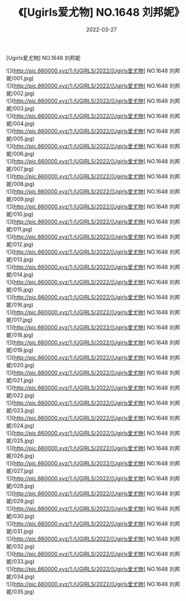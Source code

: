 ﻿---
layout: post
title:  《[Ugirls爱尤物] NO.1648 刘邦妮》
date:   2022-03-27
img: http://pic.660000.xyz/1:/UGIRLS/2022/[Ugirls爱尤物] NO.1648 刘邦妮/000.jpg
categories: [美女, 清纯, 唯美]
---

[Ugirls爱尤物] NO.1648 刘邦妮

 ![](http://pic.660000.xyz/1:/UGIRLS/2022/[Ugirls爱尤物] NO.1648 刘邦妮/001.jpg) <br>![](http://pic.660000.xyz/1:/UGIRLS/2022/[Ugirls爱尤物] NO.1648 刘邦妮/002.jpg) <br>![](http://pic.660000.xyz/1:/UGIRLS/2022/[Ugirls爱尤物] NO.1648 刘邦妮/003.jpg) <br>![](http://pic.660000.xyz/1:/UGIRLS/2022/[Ugirls爱尤物] NO.1648 刘邦妮/004.jpg) <br>![](http://pic.660000.xyz/1:/UGIRLS/2022/[Ugirls爱尤物] NO.1648 刘邦妮/005.jpg) <br>![](http://pic.660000.xyz/1:/UGIRLS/2022/[Ugirls爱尤物] NO.1648 刘邦妮/006.jpg) <br>![](http://pic.660000.xyz/1:/UGIRLS/2022/[Ugirls爱尤物] NO.1648 刘邦妮/007.jpg) <br>![](http://pic.660000.xyz/1:/UGIRLS/2022/[Ugirls爱尤物] NO.1648 刘邦妮/008.jpg) <br>![](http://pic.660000.xyz/1:/UGIRLS/2022/[Ugirls爱尤物] NO.1648 刘邦妮/009.jpg) <br>![](http://pic.660000.xyz/1:/UGIRLS/2022/[Ugirls爱尤物] NO.1648 刘邦妮/010.jpg) <br>![](http://pic.660000.xyz/1:/UGIRLS/2022/[Ugirls爱尤物] NO.1648 刘邦妮/011.jpg) <br>![](http://pic.660000.xyz/1:/UGIRLS/2022/[Ugirls爱尤物] NO.1648 刘邦妮/012.jpg) <br>![](http://pic.660000.xyz/1:/UGIRLS/2022/[Ugirls爱尤物] NO.1648 刘邦妮/013.jpg) <br>![](http://pic.660000.xyz/1:/UGIRLS/2022/[Ugirls爱尤物] NO.1648 刘邦妮/014.jpg) <br>![](http://pic.660000.xyz/1:/UGIRLS/2022/[Ugirls爱尤物] NO.1648 刘邦妮/015.jpg) <br>![](http://pic.660000.xyz/1:/UGIRLS/2022/[Ugirls爱尤物] NO.1648 刘邦妮/016.jpg) <br>![](http://pic.660000.xyz/1:/UGIRLS/2022/[Ugirls爱尤物] NO.1648 刘邦妮/017.jpg) <br>![](http://pic.660000.xyz/1:/UGIRLS/2022/[Ugirls爱尤物] NO.1648 刘邦妮/018.jpg) <br>![](http://pic.660000.xyz/1:/UGIRLS/2022/[Ugirls爱尤物] NO.1648 刘邦妮/019.jpg) <br>![](http://pic.660000.xyz/1:/UGIRLS/2022/[Ugirls爱尤物] NO.1648 刘邦妮/020.jpg) <br>![](http://pic.660000.xyz/1:/UGIRLS/2022/[Ugirls爱尤物] NO.1648 刘邦妮/021.jpg) <br>![](http://pic.660000.xyz/1:/UGIRLS/2022/[Ugirls爱尤物] NO.1648 刘邦妮/022.jpg) <br>![](http://pic.660000.xyz/1:/UGIRLS/2022/[Ugirls爱尤物] NO.1648 刘邦妮/023.jpg) <br>![](http://pic.660000.xyz/1:/UGIRLS/2022/[Ugirls爱尤物] NO.1648 刘邦妮/024.jpg) <br>![](http://pic.660000.xyz/1:/UGIRLS/2022/[Ugirls爱尤物] NO.1648 刘邦妮/025.jpg) <br>![](http://pic.660000.xyz/1:/UGIRLS/2022/[Ugirls爱尤物] NO.1648 刘邦妮/026.jpg) <br>![](http://pic.660000.xyz/1:/UGIRLS/2022/[Ugirls爱尤物] NO.1648 刘邦妮/027.jpg) <br>![](http://pic.660000.xyz/1:/UGIRLS/2022/[Ugirls爱尤物] NO.1648 刘邦妮/028.jpg) <br>![](http://pic.660000.xyz/1:/UGIRLS/2022/[Ugirls爱尤物] NO.1648 刘邦妮/029.jpg) <br>![](http://pic.660000.xyz/1:/UGIRLS/2022/[Ugirls爱尤物] NO.1648 刘邦妮/030.jpg) <br>![](http://pic.660000.xyz/1:/UGIRLS/2022/[Ugirls爱尤物] NO.1648 刘邦妮/031.jpg) <br>![](http://pic.660000.xyz/1:/UGIRLS/2022/[Ugirls爱尤物] NO.1648 刘邦妮/032.jpg) <br>![](http://pic.660000.xyz/1:/UGIRLS/2022/[Ugirls爱尤物] NO.1648 刘邦妮/033.jpg) <br>![](http://pic.660000.xyz/1:/UGIRLS/2022/[Ugirls爱尤物] NO.1648 刘邦妮/034.jpg) <br>![](http://pic.660000.xyz/1:/UGIRLS/2022/[Ugirls爱尤物] NO.1648 刘邦妮/035.jpg) <br>